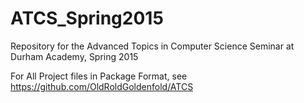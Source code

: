 ATCS_Spring2015
===============
Repository for the Advanced Topics in Computer Science Seminar at Durham Academy, Spring 2015

For All Project files in Package Format, see https://github.com/OldRoldGoldenfold/ATCS
